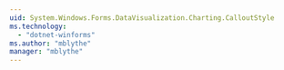 ```yaml
---
uid: System.Windows.Forms.DataVisualization.Charting.CalloutStyle
ms.technology: 
  - "dotnet-winforms"
ms.author: "mblythe"
manager: "mblythe"
---
```

